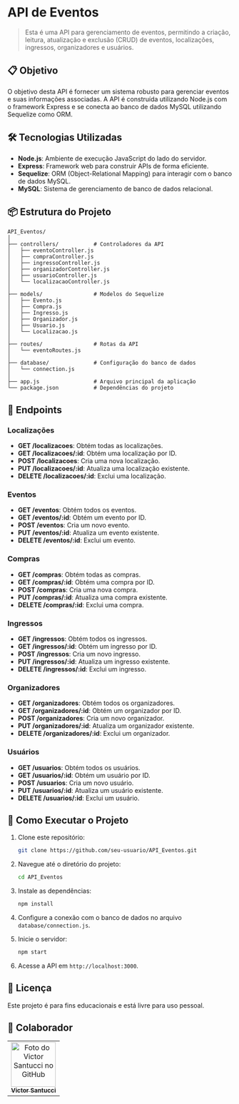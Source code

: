 # API de Eventos

> Esta é uma API para gerenciamento de eventos, permitindo a criação, leitura, atualização e exclusão (CRUD) de eventos, localizações, ingressos, organizadores e usuários.

## 📋 Objetivo

O objetivo desta API é fornecer um sistema robusto para gerenciar eventos e suas informações associadas. A API é construída utilizando Node.js com o framework Express e se conecta ao banco de dados MySQL utilizando Sequelize como ORM.

## 🛠️ Tecnologias Utilizadas

- **Node.js**: Ambiente de execução JavaScript do lado do servidor.
- **Express**: Framework web para construir APIs de forma eficiente.
- **Sequelize**: ORM (Object-Relational Mapping) para interagir com o banco de dados MySQL.
- **MySQL**: Sistema de gerenciamento de banco de dados relacional.

## 📦 Estrutura do Projeto

```
API_Eventos/
│
├── controllers/           # Controladores da API
│   ├── eventoController.js
│   ├── compraController.js
│   ├── ingressoController.js
│   ├── organizadorController.js
│   ├── usuarioController.js
│   └── localizacaoController.js
│
├── models/                # Modelos do Sequelize
│   ├── Evento.js
│   ├── Compra.js
│   ├── Ingresso.js
│   ├── Organizador.js
│   ├── Usuario.js
│   └── Localizacao.js
│
├── routes/                # Rotas da API
│   └── eventoRoutes.js
│
├── database/              # Configuração do banco de dados
│   └── connection.js
│
├── app.js                 # Arquivo principal da aplicação
└── package.json           # Dependências do projeto
```

## 📡 Endpoints

### Localizações

- **GET /localizacoes**: Obtém todas as localizações.
- **GET /localizacoes/:id**: Obtém uma localização por ID.
- **POST /localizacoes**: Cria uma nova localização.
- **PUT /localizacoes/:id**: Atualiza uma localização existente.
- **DELETE /localizacoes/:id**: Exclui uma localização.

### Eventos

- **GET /eventos**: Obtém todos os eventos.
- **GET /eventos/:id**: Obtém um evento por ID.
- **POST /eventos**: Cria um novo evento.
- **PUT /eventos/:id**: Atualiza um evento existente.
- **DELETE /eventos/:id**: Exclui um evento.

### Compras

- **GET /compras**: Obtém todas as compras.
- **GET /compras/:id**: Obtém uma compra por ID.
- **POST /compras**: Cria uma nova compra.
- **PUT /compras/:id**: Atualiza uma compra existente.
- **DELETE /compras/:id**: Exclui uma compra.

### Ingressos

- **GET /ingressos**: Obtém todos os ingressos.
- **GET /ingressos/:id**: Obtém um ingresso por ID.
- **POST /ingressos**: Cria um novo ingresso.
- **PUT /ingressos/:id**: Atualiza um ingresso existente.
- **DELETE /ingressos/:id**: Exclui um ingresso.

### Organizadores

- **GET /organizadores**: Obtém todos os organizadores.
- **GET /organizadores/:id**: Obtém um organizador por ID.
- **POST /organizadores**: Cria um novo organizador.
- **PUT /organizadores/:id**: Atualiza um organizador existente.
- **DELETE /organizadores/:id**: Exclui um organizador.

### Usuários

- **GET /usuarios**: Obtém todos os usuários.
- **GET /usuarios/:id**: Obtém um usuário por ID.
- **POST /usuarios**: Cria um novo usuário.
- **PUT /usuarios/:id**: Atualiza um usuário existente.
- **DELETE /usuarios/:id**: Exclui um usuário.

## 🚀 Como Executar o Projeto

1. Clone este repositório:
   ```bash
   git clone https://github.com/seu-usuario/API_Eventos.git
   ```

2. Navegue até o diretório do projeto:
   ```bash
   cd API_Eventos
   ```

3. Instale as dependências:
   ```bash
   npm install
   ```

4. Configure a conexão com o banco de dados no arquivo `database/connection.js`.

5. Inicie o servidor:
   ```bash
   npm start
   ```

6. Acesse a API em `http://localhost:3000`.

## 📄 Licença

Este projeto é para fins educacionais e está livre para uso pessoal.

## 🤝 Colaborador

<table>
  <tr>
    <td align="center">
      <a href="https://github.com/VictorSantuccii">
        <img src="https://avatars.githubusercontent.com/u/160544887?v=4" width="100px;" alt="Foto do Victor Santucci no GitHub"/><br>
        <sub>
          <b>Victor Santucci</b>
        </sub>
      </a>
    </td>
  </tr>
</table>

